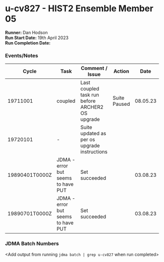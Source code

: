 # u-cv827 - HIST2 Ensemble Member 05

**Runner:**  Dan Hodson  
**Run Start Date:**  19th April 2023  
**Run Completion Date:**

### Events/Notes

| Cycle | Task | Comment / Issue | Action | Date |
| ---   | ---  | ---             | ---    | ---- |
| 19711001|  coupled   |    Last coupled task run before ARCHER2 OS upgrade    |  Suite Paused     | 08.05.23  |
| 19720101| - |Suite updated as per os upgrade instructions| | |
| 19890401T0000Z| 	  	JDMA - error but seems to have PUT| 	Set succeeded| |03.08.23|
| 19890701T0000Z| 	  	JDMA - error but seems to have PUT| 	Set succeeded| |03.08.23|

### JDMA Batch Numbers

<Add output from running `jdma batch | grep u-cv827` when run completed>
